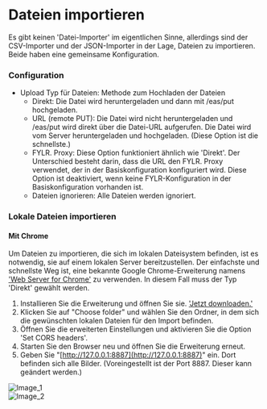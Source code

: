 # Dateien importieren

Es gibt keinen 'Datei-Importer' im eigentlichen Sinne, allerdings sind der CSV-Importer und der JSON-Importer in der Lage, Dateien zu importieren. Beide haben eine gemeinsame Konfiguration.

### Configuration

* Upload Typ für Dateien: Methode zum Hochladen der Dateien
  * Direkt: Die Datei wird heruntergeladen und dann mit /eas/put hochgeladen.
  * URL \(remote PUT\): Die Datei wird nicht heruntergeladen und /eas/put wird direkt über die Datei-URL aufgerufen. Die Datei wird vom Server heruntergeladen und hochgeladen. \(Diese Option ist die schnellste.\)
  * FYLR. Proxy: Diese Option funktioniert ähnlich wie 'Direkt'. Der Unterschied besteht darin, dass die URL den FYLR. Proxy verwendet, der in der Basiskonfiguration konfiguriert wird. Diese Option ist deaktiviert, wenn keine FYLR-Konfiguration in der Basiskonfiguration vorhanden ist.
  * Dateien ignorieren: Alle Dateien werden ignoriert.

### Lokale Dateien importieren

#### Mit Chrome

Um Dateien zu importieren, die sich im lokalen Dateisystem befinden, ist es notwendig, sie auf einem lokalen Server bereitzustellen. Der einfachste und schnellste Weg ist, eine bekannte Google Chrome-Erweiterung namens ['Web Server for Chrome'](https://legacy.gitbook.com/book/programmfabrik/easydb/edit#) zu verwenden. In diesem Fall muss der Typ 'Direkt' gewählt werden.

1. Installieren Sie die Erweiterung und öffnen Sie sie.  ['Jetzt downloaden.'](https://chrome.google.com/webstore/detail/web-server-for-chrome/ofhbbkphhbklhfoeikjpcbhemlocgigb)
2. Klicken Sie auf "Choose folder" und wählen Sie den Ordner, in dem sich die gewünschten lokalen Dateien für den Import befinden.
3. Öffnen Sie die erweiterten Einstellungen und aktivieren Sie die Option 'Set CORS headers'.
4. Starten Sie den Browser neu und öffnen Sie die Erweiterung erneut.
5. Geben Sie "[http://127.0.0.1:8887](http://127.0.0.1:8887)" ein. Dort befinden sich alle Bilder. \(Voreingestellt ist der Port 8887. Dieser kann geändert werden.\)

![Image\_1](importfiles1.png)  
![Image\_2](importfiles2.png)

